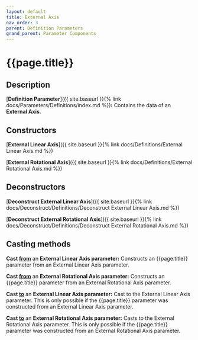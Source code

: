 ```yaml
---
layout: default
title: External Axis
nav_order: 3
parent: Definition Parameters
grand_parent: Parameter Components
---
```


# **{{page.title}}**

## **Description**

[**Definition Parameter**]({{ site.baseurl }}{% link docs/Parameters/Definitions/index.md %})**:** 
Contains the data of an **External Axis**.

## **Constructors**

[**External Linear Axis**]({{ site.baseurl }}{% link docs/Definitions/External Linear Axis.md %})

[**External Rotational Axis**]({{ site.baseurl }}{% link docs/Definitions/External Rotational Axis.md %})

## **Deconstructors**

[**Deconstruct External Linear Axis**]({{ site.baseurl }}{% link docs/Deconstruct/Definitions/Deconstruct External Linear Axis.md %})

[**Deconstruct External Rotational Axis**]({{ site.baseurl }}{% link docs/Deconstruct/Definitions/Deconstruct External Rotational Axis.md %})

## **Casting methods**

**Cast <u>from</u>** an **External Linear Axis parameter:** Constructs an {{page.title}} parameter from an External Linear Axis parameter. 

**Cast <u>from</u>** an **External Rotational Axis parameter:** Constructs an {{page.title}} parameter from an External Rotational Axis parameter. 

**Cast <u>to</u>** an **External Linear Axis parameter:** Cast to the External Linear Axis parameter. This is only possible if the {{page.title}} parameter was constructed from an External Linear Axis parameter.

**Cast <u>to</u>** an **External Rotational Axis parameter:** Casts to the External Rotational Axis parameter. This is only possible if the {{page.title}} parameter was constructed from an External Rotational Axis parameter.
